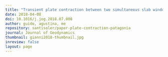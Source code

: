 ```yaml
---
title: "Transient plate contraction between two simultaneous slab windows: Insights from Paleogene tectonics of the Patagonian Andes"
date: 2018-04-08
doi: 10.1016/j.jog.2018.07.008
author: guido, agustina, me
repository: santisoler/paper-plate-contraction-patagonia
journal: Journal of Geodynamics
thumbnail: gianni2018-thumbnail.jpg
inreview: false
layout: page
---
```

